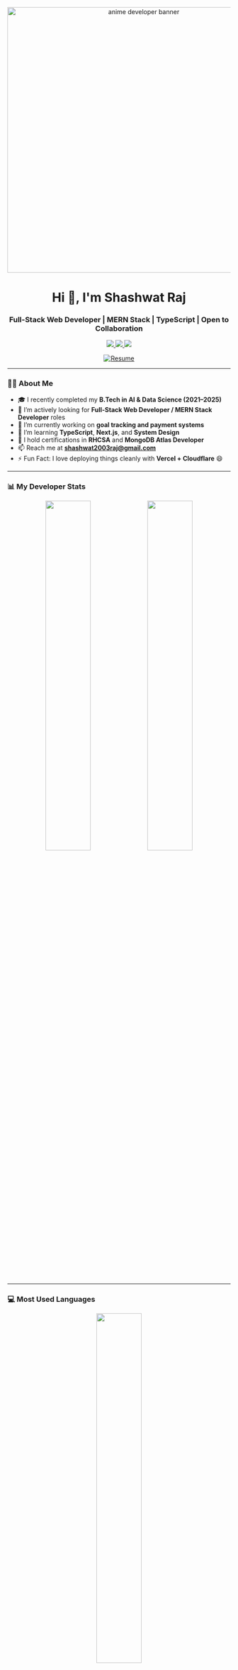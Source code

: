 <p align="center">
  <img src="https://media.giphy.com/media/qgQUggAC3Pfv687qPC/giphy.gif" width="600" alt="anime developer banner" />
</p>

<h1 align="center">Hi 👋, I'm Shashwat Raj</h1>
<h3 align="center">Full-Stack Web Developer | MERN Stack | TypeScript | Open to Collaboration</h3>

<p align="center">
  <a href="mailto:shashwat2003raj@gmail.com">
    <img src="https://img.shields.io/badge/Gmail-D14836?style=for-the-badge&logo=gmail&logoColor=white">
  </a>
  <a href="https://www.linkedin.com/in/shashwat-raj-2a597a1b4/">
    <img src="https://img.shields.io/badge/LinkedIn-0077B5?style=for-the-badge&logo=linkedin&logoColor=white">
  </a>
  <a href="https://github.com/shashwatrajhack">
    <img src="https://img.shields.io/badge/GitHub-100000?style=for-the-badge&logo=github&logoColor=white">
  </a>
</p>

<p align="center">
  <a href="https://github.com/shashwatrajhack/shashwatrajhack/blob/main/Shashwat_Resume.pdf" target="_blank">
    <img src="https://img.shields.io/badge/Resume-%F0%9F%93%9D-red?style=for-the-badge" alt="Resume">
  </a>
</p>

---

### 🧑‍💻 About Me

- 🎓 I recently completed my **B.Tech in AI & Data Science (2021–2025)**
- 💼 I’m actively looking for **Full-Stack Web Developer / MERN Stack Developer** roles
- 🔭 I’m currently working on **goal tracking and payment systems**
- 🌱 I’m learning **TypeScript**, **Next.js**, and **System Design**
- 🧾 I hold certifications in **RHCSA** and **MongoDB Atlas Developer**
- 📫 Reach me at **shashwat2003raj@gmail.com**
- ⚡ Fun Fact: I love deploying things cleanly with **Vercel + Cloudflare** 😄

---

### 📊 My Developer Stats

<p align="center">
  <img width="45%" src="https://github-readme-stats.vercel.app/api?username=shashwatrajhack&show_icons=true&theme=tokyonight&hide_border=true" />
  <img width="45%" src="https://github-readme-streak-stats.herokuapp.com/?user=shashwatrajhack&theme=tokyonight&hide_border=true" />
</p>

---

### 💻 Most Used Languages

<p align="center">
  <img width="45%" src="https://github-readme-stats.vercel.app/api/top-langs/?username=shashwatrajhack&layout=compact&theme=tokyonight&hide_border=true" />
</p>

---

### 🗓️ Contribution Calendar

<p align="center">
  <img src="https://ghchart.rshah.org/31C48D/shashwatrajhack" alt="Shashwat's GitHub contribution graph" />
</p>

---

### 🔔 Recent GitHub Activity

<!--START_SECTION:activity-->
<!--END_SECTION:activity-->

---

<p align="center">
  Built with 💻 and 🔥 by <strong>Shashwat Raj</strong>
</p>

